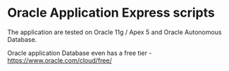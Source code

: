 # Oracle Application Express scripts

The application are tested on Oracle 11g / Apex 5 and Oracle Autonomous Database.

Oracle application Database even has a free tier - https://www.oracle.com/cloud/free/
